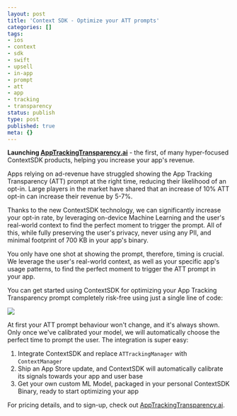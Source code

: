 ```yaml
---
layout: post
title: 'Context SDK - Optimize your ATT prompts'
categories: []
tags:
- ios
- context
- sdk
- swift
- upsell
- in-app
- prompt
- att
- app
- tracking
- transparency
status: publish
type: post
published: true
meta: {}
---
```


**Launching [AppTrackingTransparency.ai](https://apptrackingtransparency.ai)** - the first, of many hyper-focused ContextSDK products, helping you increase your app's revenue.

Apps relying on ad-revenue have struggled showing the App Tracking Transparency (ATT) prompt at the right time, reducing their likelihood of an opt-in. Large players in the market have shared that an increase of 10% ATT opt-in can increase their revenue by 5-7%.

Thanks to the new ContextSDK technology, we can significantly increase your opt-in rate, by leveraging on-device Machine Learning and the user's real-world context to find the perfect moment to trigger the prompt. All of this, while fully preserving the user's privacy, never using any PII, and minimal footprint of 700 KB in your app's binary.

You only have one shot at showing the prompt, therefore, timing is crucial. We leverage the user's real-world context, as well as your specific app's usage patterns, to find the perfect moment to trigger the ATT prompt in your app.

You can get started using ContextSDK for optimizing your App Tracking Transparency prompt completely risk-free using just a single line of code:

<img src="https://krausefx.com/assets/posts/context-sdk/att-code-sample.png">

At first your ATT prompt behaviour won't change, and it's always shown. Only once we've calibrated your model, we will automatically choose the perfect time to prompt the user. The integration is super easy:

1. Integrate ContextSDK and replace `ATTrackingManager` with `ContextManager`
2. Ship an App Store update, and ContextSDK will automatically calibrate its signals towards your app and user base
3. Get your own custom ML Model, packaged in your personal ContextSDK Binary, ready to start optimizing your app

For pricing details, and to sign-up, check out [AppTrackingTransparency.ai](https://apptrackingtransparency.ai).
